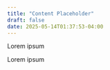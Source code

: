 ```yaml
---
title: "Content Placeholder"
draft: false
date: 2025-05-14T01:37:53-04:00
---
```


Lorem ipsum

Lorem ipsum
